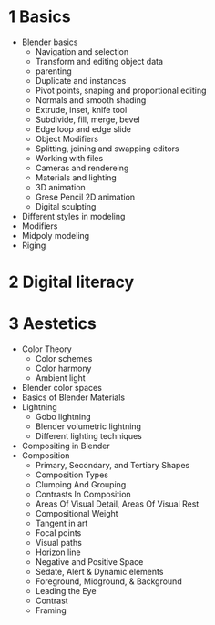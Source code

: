 # 1 Basics
- Blender basics
  - Navigation and selection
  - Transform and editing object data
  - parenting
  - Duplicate and instances
  - Pivot points, snaping and proportional editing
  - Normals and smooth shading
  - Extrude, inset, knife tool
  - Subdivide, fill, merge, bevel
  - Edge loop and edge slide
  - Object Modifiers
  - Splitting, joining and swapping editors
  - Working with files
  - Cameras and rendereing
  - Materials and lighting
  - 3D animation
  - Grese Pencil 2D animation
  - Digital sculpting
- Different styles in modeling
- Modifiers
- Midpoly modeling
- Riging

# 2 Digital literacy



# 3 Aestetics
- Color Theory
  - Color schemes
  - Color harmony
  - Ambient light
- Blender color spaces
- Basics of Blender Materials
- Lightning
  - Gobo lightning
  - Blender volumetric lightning
  - Different lighting techniques
- Compositing in Blender
- Composition
  - Primary, Secondary, and Tertiary Shapes
  - Composition Types
  - Clumping And Grouping
  - Contrasts In Composition
  - Areas Of Visual Detail, Areas Of Visual Rest
  - Compositional Weight
  - Tangent in art
  - Focal points
  - Visual paths
  - Horizon line
  - Negative and Positive Space
  - Sedate, Alert & Dynamic elements
  - Foreground, Midground, & Background
  - Leading the Eye
  - Contrast
  - Framing
    
  
